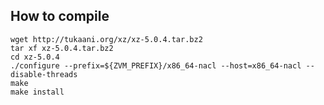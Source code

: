 How to compile
----

	wget http://tukaani.org/xz/xz-5.0.4.tar.bz2
	tar xf xz-5.0.4.tar.bz2
	cd xz-5.0.4
	./configure --prefix=${ZVM_PREFIX}/x86_64-nacl --host=x86_64-nacl --disable-threads
	make
	make install

